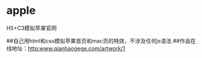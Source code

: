 # apple
H5+C3模拟苹果官网

##自己用html和css模拟苹果首页和mac页的特效，不涉及任何js语法
##作品在线地址：<http:www.qianhaogege.com/artwork/1>
